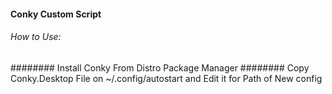 #### Conky Custom Script
###### How to Use:
######## Install Conky From Distro Package Manager
######## Copy Conky.Desktop File on ~/.config/autostart and Edit it for Path of New config

